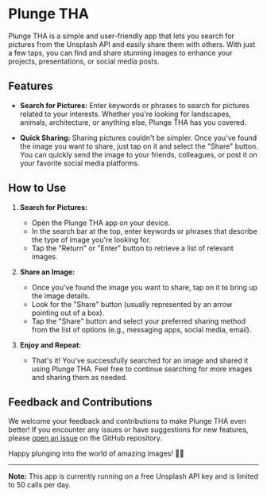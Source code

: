 # Plunge THA

Plunge THA is a simple and user-friendly app that lets you search for pictures from the Unsplash API and easily share them with others. With just a few taps, you can find and share stunning images to enhance your projects, presentations, or social media posts.

## Features

- **Search for Pictures:** Enter keywords or phrases to search for pictures related to your interests. Whether you're looking for landscapes, animals, architecture, or anything else, Plunge THA has you covered.

- **Quick Sharing:** Sharing pictures couldn't be simpler. Once you've found the image you want to share, just tap on it and select the "Share" button. You can quickly send the image to your friends, colleagues, or post it on your favorite social media platforms.

## How to Use

1. **Search for Pictures:**
   
   - Open the Plunge THA app on your device.
   - In the search bar at the top, enter keywords or phrases that describe the type of image you're looking for.
   - Tap the "Return" or "Enter" button to retrieve a list of relevant images.

2. **Share an Image:**
   - Once you've found the image you want to share, tap on it to bring up the image details.
   - Look for the "Share" button (usually represented by an arrow pointing out of a box).
   - Tap the "Share" button and select your preferred sharing method from the list of options (e.g., messaging apps, social media, email).

3. **Enjoy and Repeat:**
   - That's it! You've successfully searched for an image and shared it using Plunge THA. Feel free to continue searching for more images and sharing them as needed.

## Feedback and Contributions

We welcome your feedback and contributions to make Plunge THA even better! If you encounter any issues or have suggestions for new features, please [open an issue](https://github.com/dillonkermani/Yelp-Clone-Plunge-/issues) on the GitHub repository.

Happy plunging into the world of amazing images! 📸🌟

---

**Note:** This app is currently running on a free Unsplash API key and is limited to 50 calls per day.
